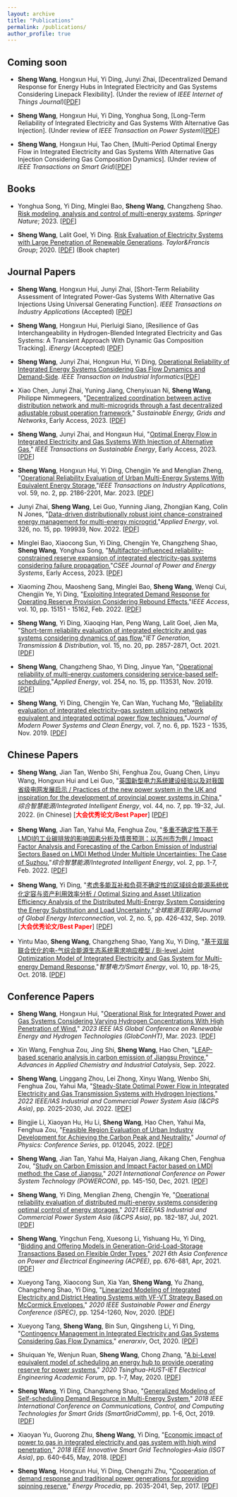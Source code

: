 ```yaml
---
layout: archive
title: "Publications"
permalink: /publications/
author_profile: true
---
```


## Coming soon

- **Sheng Wang**, Hongxun Hui, Yi Ding, Junyi Zhai, [Decentralized Demand Response for Energy Hubs in Integrated Electricity and Gas Systems Considering Linepack Flexibility]. (Under the review of *IEEE Internet of Things Journal*)[[PDF](https://ShengWang-EE.github.io/files/J4_Decentralized.pdf)]

- **Sheng Wang**, Hongxun Hui, Yi Ding, Yonghua Song, [Long-Term Reliability of Integrated Electricity and Gas Systems With Alternative Gas Injection]. (Under review of *IEEE Transaction on Power System*)[[PDF](https://ShengWang-EE.github.io/files/J8_Long-Term.pdf)]

- **Sheng Wang**, Hongxun Hui, Tao Chen, [Multi-Period Optimal Energy Flow in Integrated Electricity and Gas Systems With Alternative Gas Injection Considering Gas Composition Dynamics]. (Under review of *IEEE Transactions on Smart Grid*)[[PDF](https://ShengWang-EE.github.io/files/J11_Multi-Period.pdf)]


## Books

- Yonghua Song, Yi Ding, Minglei Bao, **Sheng Wang**, Changzheng Shao. [Risk modeling, analysis and control of multi-energy systems](https://link.springer.com/book/10.1007/978-981-99-1090-8). *Springer Nature*; 2023. [[PDF](https://ShengWang-EE.github.io/files/M2_Risk.pdf)]

- **Sheng Wang**, Lalit Goel, Yi Ding. [Risk Evaluation of Electricity Systems with Large Penetration of Renewable Generations](https://www.routledge.com/Renewable-Energy-Integration-to-the-Grid-A-Probabilistic-Perspective/Gupta-Tomar-Prusty-Gupta/p/book/9780367747947). *Taylor&Francis Group*; 2020. [[PDF](https://ShengWang-EE.github.io/files/M1_Risk.pdf)] (Book chapter)


## Journal Papers

- **Sheng Wang**, Hongxun Hui, Junyi Zhai, [Short-Term Reliability Assessment of Integrated Power-Gas Systems With Alternative Gas Injections Using Universal Generating Function]. *IEEE Transactions on Industry Applications* (Accepted) [[PDF](https://ShengWang-EE.github.io/files/J10_Short-Term.pdf)]

- **Sheng Wang**, Hongxun Hui, Pierluigi Siano, [Resilience of Gas Interchangeability in Hydrogen-Blended Integrated Electricity and Gas Systems: A Transient Approach With Dynamic Gas Composition Tracking]. *iEnergy* (Accepted) [[PDF](https://ShengWang-EE.github.io/files/J9_Resilience.pdf)]

- **Sheng Wang**, Junyi Zhai, Hongxun Hui, Yi Ding, [Operational Reliability of Integrated Energy Systems Considering Gas Flow Dynamics and Demand-Side](https://ieeexplore.ieee.org/stamp/stamp.jsp?arnumber=10123959). *IEEE Transaction on Industrial Informatics*[[PDF](https://ShengWang-EE.github.io/files/J5_Operational.pdf)]

- Xiao Chen, Junyi Zhai, Yuning Jiang, Chenyixuan Ni, **Sheng Wang**, Philippe Nimmegeers, "[Decentralized coordination between active distribution network and multi-microgrids through a fast decentralized adjustable robust operation framework](https://www.sciencedirect.com/science/article/pii/S2352467723000760)," *Sustainable Energy, Grids and Networks*, Early Access, 2023. [[PDF](https://ShengWang-EE.github.io/files/O_2023Decentralized.pdf)]

- **Sheng Wang**, Junyi Zhai, and Hongxun Hui, "[Optimal Energy Flow in Integrated Electricity and Gas Systems With Injection of Alternative Gas](https://ieeexplore.ieee.org/iel7/5165391/5433168/10018277.pdf)," *IEEE Transactions on Sustainable Energy*, Early Access, 2023. [[PDF](https://ShengWang-EE.github.io/files/J7_Optimal.pdf)]

- **Sheng Wang**, Hongxun Hui, Yi Ding, Chengjin Ye and Menglian Zheng, "[Operational Reliability Evaluation of Urban Multi-Energy Systems With Equivalent Energy Storage](https://ieeexplore.ieee.org/document/9999342),"*IEEE Transactions on Industry Applications*, vol. 59, no. 2, pp. 2186-2201, Mar. 2023. [[PDF](https://ShengWang-EE.github.io/files/J6_Operational.pdf)]

- Junyi Zhai, **Sheng Wang**, Lei Guo, Yunning Jiang, Zhongjian Kang, Colin N Jones, "[Data-driven distributionally robust joint chance-constrained energy management for multi-energy microgrid](https://www.sciencedirect.com/science/article/pii/S0306261922011965),"*Applied Energy*, vol. 326, no. 15, pp. 199939, Nov. 2022. [[PDF](https://ShengWang-EE.github.io/files/O_Data-driven.pdf)]

- Minglei Bao, Xiaocong Sun, Yi Ding, Chengjin Ye, Changzheng Shao, **Sheng Wang**, Yonghua Song, "[Multifactor-influenced reliability-constrained reserve expansion of integrated electricity-gas systems considering failure propagation](https://ieeexplore.ieee.org/abstract/document/9862577),"*CSEE Journal of Power and Energy Systems*, Early Access, 2023. [[PDF](https://ShengWang-EE.github.io/files/O_Multifactor-influenced.pdf)]

- Xiaoming Zhou, Maosheng Sang, Minglei Bao, **Sheng Wang**, Wenqi Cui, Chengjin Ye, Yi Ding, "[Exploiting Integrated Demand Response for Operating Reserve Provision Considering Rebound Effects](https://ieeexplore.ieee.org/abstract/document/9701332),"*IEEE Access*, vol. 10, pp. 15151 - 15162, Feb. 2022. [[PDF](https://ShengWang-EE.github.io/files/O_Exploiting.pdf)]

- **Sheng Wang**, Yi Ding, Xiaoqing Han, Peng Wang, Lalit Goel, Jien Ma, "[Short-term reliability evaluation of integrated electricity and gas systems considering dynamics of gas flow](https://ietresearch.onlinelibrary.wiley.com/doi/full/10.1049/gtd2.12222),"*IET Generation, Transmission & Distribution*, vol. 15, no. 20, pp. 2857-2871, Oct. 2021. [[PDF](https://ShengWang-EE.github.io/files/J3_Short-term.pdf)]

- **Sheng Wang**, Changzheng Shao, Yi Ding, Jinyue Yan, "[Operational reliability of multi-energy customers considering service-based self-scheduling](https://www.sciencedirect.com/science/article/pii/S030626191931205X),"*Applied Energy*, vol. 254, no. 15, pp. 113531, Nov. 2019. [[PDF](https://ShengWang-EE.github.io/files/J2_Operational.pdf)]

- **Sheng Wang**, Yi Ding, Chengjin Ye, Can Wan, Yuchang Mo, "[Reliability evaluation of integrated electricity–gas system utilizing network equivalent and integrated optimal power flow techniques](https://ieeexplore.ieee.org/abstract/document/8964533),"*Journal of Modern Power Systems and Clean Energy*, vol. 7, no. 6, pp. 1523 - 1535, Nov. 2019. [[PDF](https://ShengWang-EE.github.io/files/J1_Reliability.pdf)]

## Chinese Papers

- **Sheng Wang**, Jian Tan, Wenbo Shi, Fenghua Zou, Guang Chen, Linyu Wang, Hongxun Hui and Lei Guo, "[英国新型电力系统建设经验以及对我国省级电网发展启示 / Practices of the new power system in the UK and inspiration for the development of provincial power systems in China](http://www.hdpower.net/CN/10.3969/j.issn.2097-0706.2022.07.003)," *综合智慧能源/Integrated Intelligent Energy*, vol. 44, no. 7, pp. 19-32, Jul. 2022. (in Chinese) [**<font color='Red'>大会优秀论文/Best Paper</font>**] [[PDF](https://ShengWang-EE.github.io/files/CJ4_英国新型电.pdf)]

- **Sheng Wang**, Jian Tan, Yahui Ma, Fenghua Zou, "[多重不确定性下基于LMDI的工业碳排放的影响因素分析及情景预测：以苏州市为例 / Impact Factor Analysis and Forecasting of the Carbon Emission of Industrial Sectors Based on LMDI Method Under Multiple Uncertainties: The Case of Suzhou](http://qikan.cqvip.com/Qikan/Article/Detail?id=7106673802),"*综合智慧能源/Integrated Intelligent Energy*, vol. 2, pp. 1-7, Feb. 2022. [[PDF](https://ShengWang-EE.github.io/files/CJ3_多重不确定.pdf)]

- **Sheng Wang**, Yi Ding, "[考虑多能互补和负荷不确定性的区域综合能源系统优化定容与资产利用效率分析 / Optimal Sizing and Asset Utilization Efficiency Analysis of the Distributed Multi-Energy System Considering the Energy Substitution and Load Uncertainty](https://www.gei-journal.com/cn/journalsDetailsCn/20211206/1467751978036760576.html),"*全球能源互联网/Journal of Global Energy Interconnection*, vol. 2, no. 5, pp. 426-432, Sep. 2019. [**<font color='Red'>大会优秀论文/Best Paper</font>**] [[PDF](https://ShengWang-EE.github.io/files/CJ2_考虑多能.pdf)]

- Yintu Mao, **Sheng Wang**, Changzheng Shao, Yang Xu, Yi Ding, "[基于双层联合优化的电-气综合能源生态系统需求响应模型 / Bi-level Joint Optimization Model of Integrated Electricity and Gas System for Multi-energy Demand Response](http://www.cqvip.com/qk/90770b/201810/676752788.html),"*智慧电力/Smart Energy*, vol. 10, pp. 18-25, Oct. 2018. [[PDF](https://ShengWang-EE.github.io/files/CJ1_基于双层.pdf)]

## Conference Papers

- **Sheng Wang**, Hongxun Hui, "[Operational Risk for Integrated Power and Gas Systems Considering Varying Hydrogen Concentrations With High Penetration of Wind](https://ieeexplore.ieee.org/stamp/stamp.jsp?arnumber=10087839)," *2023 IEEE IAS Global Conference on Renewable Energy and Hydrogen Technologies (GlobConHT)*, Mar. 2023. [[PDF](https://ShengWang-EE.github.io/files/C13_2023_Operational.pdf)]

- Xin Wang, Fenghua Zou, Jing Shi, **Sheng Wang**, Hao Chen, "[LEAP-based scenario analysis in carbon emission of Jiangsu Province](https://www.taylorfrancis.com/chapters/edit/10.1201/9781003308553-18/leap-based-scenario-analysis-carbon-emission-jiangsu-province-xin-wang-fenghua-zou-jing-shi-sheng-wang-hao-chen)," *Advances in Applied Chemistry and Industrial Catalysis*, Sep. 2022. 

- **Sheng Wang**, Linggang Zhou, Lei Zhong, Xinyu Wang, Wenbo Shi, Fenghua Zou, Yahui Ma, "[Steady-State Optimal Power Flow in Integrated Electricity and Gas Transmission Systems with Hydrogen Injections](https://ieeexplore.ieee.org/abstract/document/9949949)," *2022 IEEE/IAS Industrial and Commercial Power System Asia (I&CPS Asia)*, pp. 2025-2030, Jul. 2022. [[PDF](https://ShengWang-EE.github.io/files/C11_2022_Steady-State.pdf)]

- Bingjie Li, Xiaoyan Hu, Hu Li, **Sheng Wang**, Hao Chen, Yahui Ma, Fenghua Zou, "[Feasible Region Evaluation of Urban Industry Development for Achieving the Carbon Peak and Neutrality](https://iopscience.iop.org/article/10.1088/1742-6596/2166/1/012045/meta)," *Journal of Physics: Conference Series*, pp. 012045, 2022. [[PDF](https://ShengWang-EE.github.io/files/C10_2022_Feasible.pdf)]

- **Sheng Wang**, Jian Tan, Yahui Ma, Haiyan Jiang, Aikang Chen, Fenghua Zou, "[Study on Carbon Emission and Impact Factor based on LMDI method: the Case of Jiangsu](https://ieeexplore.ieee.org/abstract/document/9697575/)," *2021 International Conference on Power System Technology (POWERCON)*, pp. 145-150, Dec, 2021. [[PDF](https://ShengWang-EE.github.io/files/C9_2021_Study.pdf)]

- **Sheng Wang**, Yi Ding, Menglian Zheng, Chengjin Ye, "[Operational reliability evaluation of distributed multi-energy systems considering optimal control of energy storages](https://ieeexplore.ieee.org/abstract/document/9621617/)," *2021 IEEE/IAS Industrial and Commercial Power System Asia (I&CPS Asia)*, pp. 182-187, Jul, 2021. [[PDF](https://ShengWang-EE.github.io/files/C8_2021_Operational.pdf)]

- **Sheng Wang**, Yingchun Feng, Xuesong Li, Yishuang Hu, Yi Ding, "[Bidding and Offering Models in Generation-Grid-Load-Storage Transactions Based on Flexible Order Types](https://ieeexplore.ieee.org/abstract/document/9437080/)," *2021 6th Asia Conference on Power and Electrical Engineering (ACPEE)*, pp. 676-681, Apr, 2021. [[PDF](https://ShengWang-EE.github.io/files/C7_2021_Bidding.pdf)]

- Xueyong Tang, Xiaocong Sun, Xia Yan, **Sheng Wang**, Yu Zhang, Changzheng Shao, Yi Ding, "[Linearized Modeling of Integrated Electricity and District Heating Systems with VF-VT Strategy Based on McCormick Envelopes](https://ieeexplore.ieee.org/abstract/document/9351222/)," *2020 IEEE Sustainable Power and Energy Conference (iSPEC)*, pp. 1254-1260, Nov, 2020. [[PDF](https://ShengWang-EE.github.io/files/C6_2020_Linearized.pdf)]

- Xueyong Tang, **Sheng Wang**, Bin Sun, Qingsheng Li, Yi Ding, "[Contingency Management in Integrated Electricity and Gas Systems Considering Gas Flow Dynamics](http://www.energy-proceedings.org/wp-content/uploads/enerarxiv/1603527958.pdf)," *enerarxiv*, Oct, 2020. [[PDF](https://ShengWang-EE.github.io/files/C5_2020_Contingency.pdf)]

- Shuiquan Ye, Wenjun Ruan, **Sheng Wang**, Chong Zhang, "[A bi-Level equivalent model of scheduling an energy hub to provide operating reserve for power systems](https://ieeexplore.ieee.org/abstract/document/9240178/)," *2020 Tsinghua-HUST-IET Electrical Engineering Academic Forum*, pp. 1-7, May, 2020. [[PDF](https://ShengWang-EE.github.io/files/C4_2020_Bi-Level.pdf)]

- **Sheng Wang**, Yi Ding, Changzheng Shao, "[Generalized Modeling of Self-scheduling Demand Resource in Multi-Energy System](https://ieeexplore.ieee.org/abstract/document/8587525/)," *2018 IEEE International Conference on Communications, Control, and Computing Technologies for Smart Grids (SmartGridComm)*, pp. 1-6, Oct, 2019. [[PDF](https://ShengWang-EE.github.io/files/C3_2018_Generalized.pdf)]

- Xiaoyan Yu, Guorong Zhu, **Sheng Wang**, Yi Ding, "[Economic impact of power to gas in integrated electricity and gas system with high wind penetration](https://ieeexplore.ieee.org/abstract/document/8467849/)," *2018 IEEE Innovative Smart Grid Technologies-Asia (ISGT Asia)*, pp. 640-645, May, 2018. [[PDF](https://ShengWang-EE.github.io/files/C2_2018_Economic.pdf)]

- **Sheng Wang**, Hongxun Hui, Yi Ding, Chengzhi Zhu, "[Cooperation of demand response and traditional power generations for providing spinning reserve](https://www.sciencedirect.com/science/article/pii/S187661021736157X)," *Energy Procedia*, pp. 2035-2041, Sep, 2017. [[PDF](https://ShengWang-EE.github.io/files/C1_2017_Cooperation.pdf)]





